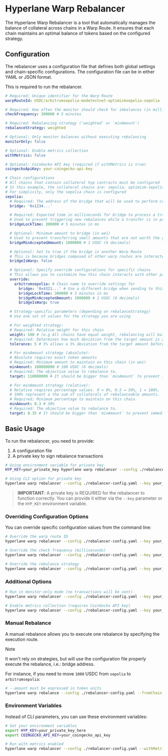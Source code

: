 # Hyperlane Warp Rebalancer

The Hyperlane Warp Rebalancer is a tool that automatically manages the balance of collateral across chains in a Warp Route. It ensures that each chain maintains an optimal balance of tokens based on the configured strategy.

## Configuration

The rebalancer uses a configuration file that defines both global settings and chain-specific configurations. The configuration file can be in either YAML or JSON format.

This is required to run the rebalancer.

```yaml
# Required: Unique identifier for the Warp Route
warpRouteId: USDC/arbitrumsepolia-modetestnet-optimismsepolia-sepolia

# Required: How often the monitor should check for imbalances (in milliseconds)
checkFrequency: 300000 # 5 minutes

# Required: Rebalancing strategy ('weighted' or 'minAmount')
rebalanceStrategy: weighted

# Optional: Only monitor balances without executing rebalancing
monitorOnly: false

# Optional: Enable metrics collection
withMetrics: false

# Optional: CoinGecko API key (required if withMetrics is true)
coingeckoApiKey: your-coingecko-api-key

# Chain configurations
# All chains that contain collateral hyp contracts must be configured
# In this example, the collateral chains are: sepolia, optimism-sepolia, and arbitrum-sepolia
# For simplicity, only the sepolia chain is configured
sepolia:
  # Required: The address of the bridge that will be used to perform cross-chain transfers
  bridge: '0x1234...'

  # Required: Expected time in milliseconds for bridge to process a transfer
  # Used to prevent triggering new rebalances while a transfer is in progress
  bridgeLockTime: 300000 # 5 minutes in ms

  # Optional: Minimum amount to bridge (in wei)
  # Used to prevent transferring small amounts that are not worth the gas cost
  bridgeMinAcceptedAmount: 1000000 # 1 USDC (6 decimals)

  # Optional: Set to true if the bridge is another Warp Route
  # This is because bridges composed of other warp routes are interacted with differently
  bridgeIsWarp: false

  # Optional: Specify override configurations for specific chains
  # This allows you to customize how this chain interacts with other particular chains
  override:
    arbitrumsepolia: # Chain name to override settings for
      bridge: '0x4321...' # Use a different bridge when sending to this chain
      bridgeLockTime: 300000 # 5 minutes in ms
      bridgeMinAcceptedAmount: 1000000 # 1 USDC (6 decimals)
      bridgeIsWarp: true

  # Strategy-specific parameters (depending on rebalanceStrategy)
  # Use one set of values for the strategy you are using

  # For weighted strategy:
  # Required: Relative weight for this chain
  weight: 100 # (e.g All chains have equal weight, rebalancing will balance all chains to have the same amounts of collateral)
  # Required: Determines how much deviation from the target amount is allowed before a rebalance is triggered (in percentage 0-100)
  tolerance: 5 # 5% allows a 5% deviation from the target amount before a rebalance is needed

  # For minAmount strategy (absolute):
  # Absolute requires exact token amounts
  # Required: Minimum amount to maintain on this chain (in wei)
  minAmount: 100000000 # 100 USDC (6 decimals)
  # Required: The objective value to rebalance to.
  target: 110000000 # It should be bigger than `minAmount` to prevent immediate rebalance (110 USDC in this case)

  # For minAmount strategy (relative):
  # Relative requires percentage values. 0 = 0%, 0.5 = 50%, 1 = 100%.
  # 100% represent a the sum of collaterals of rebalanceable amounts.
  # Required: Minimum percentage to maintain on this chain.
  minAmount: 0.3 # 30%
  # Required: The objective value to rebalance to.
  target: 0.35 # It should be bigger than `minAmount` to prevent immediate rebalance (35% in this case)
```

## Basic Usage

To run the rebalancer, you need to provide:

1. A configuration file
2. A private key to sign rebalance transactions

```bash
# Using environment variable for private key
HYP_KEY=your_private_key hyperlane warp rebalancer --config ./rebalancer-config.yaml

# Using CLI option for private key
hyperlane warp rebalancer --config ./rebalancer-config.yaml --key your_private_key
```

> **IMPORTANT**: A private key is REQUIRED for the rebalancer to function correctly. You can provide it either via the `--key` parameter or the `HYP_KEY` environment variable.

### Overriding Configuration Options

You can override specific configuration values from the command line:

```bash
# Override the warp route ID
hyperlane warp rebalancer --config ./rebalancer-config.yaml --key your_key --warpRouteId USDC/arbitrum-polygon

# Override the check frequency (milliseconds)
hyperlane warp rebalancer --config ./rebalancer-config.yaml --key your_key --checkFrequency 60000

# Override the rebalance strategy
hyperlane warp rebalancer --config ./rebalancer-config.yaml --key your_key --rebalanceStrategy minAmount
```

### Additional Options

```bash
# Run in monitor-only mode (no transactions will be sent)
hyperlane warp rebalancer --config ./rebalancer-config.yaml --key your_key --monitorOnly

# Enable metrics collection (requires CoinGecko API key)
hyperlane warp rebalancer --config ./rebalancer-config.yaml --key your_key --withMetrics --coingeckoApiKey your_coingecko_api_key
```

### Manual Rebalance

A manual rebalance allows you to execute one rebalance by specifying the execution route.

> [!NOTE]
> It won't rely on strategies, but will use the configuration file properly execute the rebalance, i.e.: bridge address.

For instance, if you need to move `1000` USDC from `sepolia` to `arbitrumsepolia`:

```bash
# --amount must be expressed in token units
hyperlane warp rebalance --config ./rebalancer-config.yaml --fromChain sepolia --toChain arbitrumsepolia --amount '1000000000'
```

### Environment Variables

Instead of CLI parameters, you can use these environment variables:

```bash
# Set your environment variables
export HYP_KEY=your_private_key_here
export COINGECKO_API_KEY=your_coingecko_api_key

# Run with metrics enabled
hyperlane warp rebalancer --config ./rebalancer-config.yaml --withMetrics
```
